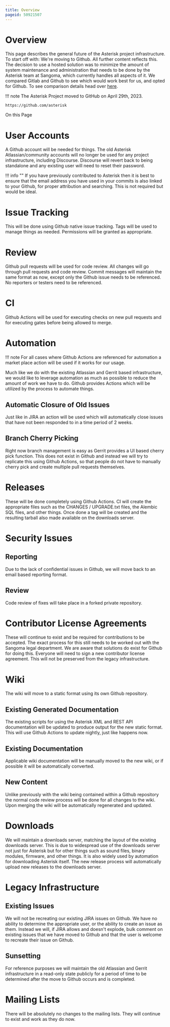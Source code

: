 ```yaml
---
title: Overview
pageid: 50921507
---
```


Overview
========

This page describes the general future of the Asterisk project infrastructure. To start off with: We're moving to Github. All further content reflects this. The decision to use a hosted solution was to minimize the amount of system maintenance and administration that needs to be done by the Asterisk team at Sangoma, which currently handles all aspects of it. We compared Gitlab and Github to see which would work best for us, and opted for Github. To see comparison details head over [here](/Development/Asterisk-Project-Infrastructure-Future/Trade-Study-Github-vs.-Gitlab).

!!! note 
    The Asterisk Project moved to GitHub on April 29th, 2023.

    https://github.com/asterisk

[//]: # (end-note)

On this Page

User Accounts
=============

A Github account will be needed for things. The old Asterisk Atlassian/community accounts will no longer be used for any project infrastructure, including Discourse. Discourse will revert back to being standalone and any existing user will need to reset their password.

!!! info ""
    If you have previously contributed to Asterisk then it is best to ensure that the email address you have used in your commits is also linked to your Github, for proper attribution and searching. This is not required but would be ideal.

[//]: # (end-info)

Issue Tracking
==============

This will be done using Github native issue tracking. Tags will be used to manage things as needed. Permissions will be granted as appropriate.

Review
======

Github pull requests will be used for code review. All changes will go through pull requests and code review. Commit messages will maintain the same format as now, except only the Github issue needs to be referenced. No reporters or testers need to be referenced.

CI
==

Github Actions will be used for executing checks on new pull requests and for executing gates before being allowed to merge.

Automation
==========

!!! note 
    For all cases where Github Actions are referenced for automation a market place action will be used if it works for our usage.

[//]: # (end-note)

Much like we do with the existing Atlassian and Gerrit based infrastructure, we would like to leverage automation as much as possible to reduce the amount of work we have to do. Github provides Actions which will be utilized by the process to automate things.

Automatic Closure of Old Issues
-------------------------------

Just like in JIRA an action will be used which will automatically close issues that have not been responded to in a time period of 2 weeks.

Branch Cherry Picking
---------------------

Right now branch management is easy as Gerrit provides a UI based cherry pick function. This does not exist in Github and instead we will try to replicate this using Github Actions, so that people do not have to manually cherry pick and create multiple pull requests themselves.

Releases
========

These will be done completely using Github Actions. CI will create the appropriate files such as the CHANGES / UPGRADE.txt files, the Alembic SQL files, and other things. Once done a tag will be created and the resulting tarball also made available on the downloads server.

Security Issues
===============

Reporting
---------

Due to the lack of confidential issues in Github, we will move back to an email based reporting format.

Review
------

Code review of fixes will take place in a forked private repository.

Contributor License Agreements
==============================

These will continue to exist and be required for contributions to be accepted. The exact process for this still needs to be worked out with the Sangoma legal department. We are aware that solutions do exist for Github for doing this. Everyone will need to sign a new contributor license agreement. This will not be preserved from the legacy infrastructure.

Wiki
====

The wiki will move to a static format using its own Github repository.

Existing Generated Documentation
--------------------------------

The existing scripts for using the Asterisk XML and REST API documentation will be updated to produce output for the new static format. This will use Github Actions to update nightly, just like happens now.

Existing Documentation
----------------------

Applicable wiki documentation will be manually moved to the new wiki, or if possible it will be automatically converted.

New Content
-----------

Unlike previously with the wiki being contained within a Github repository the normal code review process will be done for all changes to the wiki. Upon merging the wiki will be automatically regenerated and updated.

Downloads
=========

We will maintain a downloads server, matching the layout of the existing downloads server. This is due to widespread use of the downloads server not just for Asterisk but for other things such as sound files, binary modules, firmware, and other things. It is also widely used by automation for downloading Asterisk itself. The new release process will automatically upload new releases to the downloads server.

Legacy Infrastructure
=====================

Existing Issues
---------------

We will not be recreating our existing JIRA issues on Github. We have no ability to determine the appropriate user, or the ability to create an issue as them. Instead we will, if JIRA allows and doesn't explode, bulk comment on existing issues that we have moved to Github and that the user is welcome to recreate their issue on Github.

Sunsetting
----------

For reference purposes we will maintain the old Atlassian and Gerrit infrastructure in a read-only state publicly for a period of time to be determined after the move to Github occurs and is completed.

Mailing Lists
=============

There will be absolutely no changes to the mailing lists. They will continue to exist and work as they do now.
